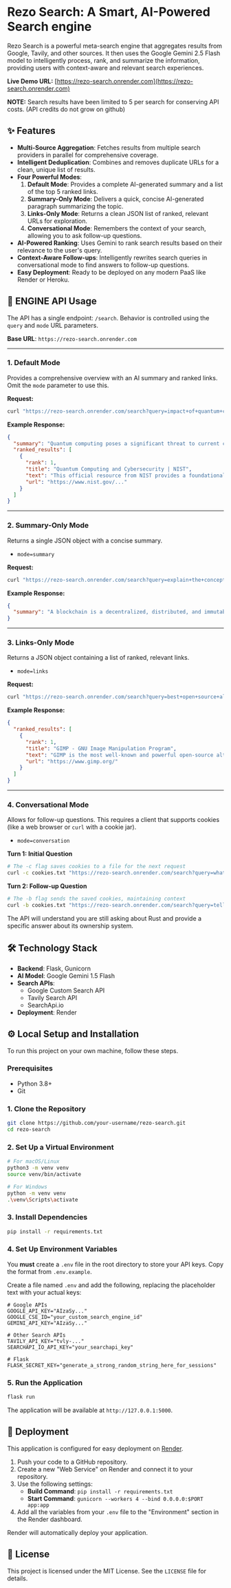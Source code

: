 # Rezo Search: A Smart, AI-Powered Search engine 

Rezo Search is a powerful meta-search engine that aggregates results from Google, Tavily, and other sources. It then uses the Google Gemini 2.5 Flash model to intelligently process, rank, and summarize the information, providing users with context-aware and relevant search experiences.

**Live Demo URL:** [https://rezo-search.onrender.com](https://rezo-search.onrender.com)

**NOTE:** Search results have been limited to 5 per search for conserving API costs. (API credits do not grow on github)

## ✨ Features

-   **Multi-Source Aggregation**: Fetches results from multiple search providers in parallel for comprehensive coverage.
-   **Intelligent Deduplication**: Combines and removes duplicate URLs for a clean, unique list of results.
-   **Four Powerful Modes**:
    1.  **Default Mode**: Provides a complete AI-generated summary and a list of the top 5 ranked links.
    2.  **Summary-Only Mode**: Delivers a quick, concise AI-generated paragraph summarizing the topic.
    3.  **Links-Only Mode**: Returns a clean JSON list of ranked, relevant URLs for exploration.
    4.  **Conversational Mode**: Remembers the context of your search, allowing you to ask follow-up questions.
-   **AI-Powered Ranking**: Uses Gemini to rank search results based on their relevance to the user's query.
-   **Context-Aware Follow-ups**: Intelligently rewrites search queries in conversational mode to find answers to follow-up questions.
-   **Easy Deployment**: Ready to be deployed on any modern PaaS like Render or Heroku.

## 🚀 ENGINE API Usage

The API has a single endpoint: `/search`. Behavior is controlled using the `query` and `mode` URL parameters.

**Base URL**: `https://rezo-search.onrender.com`

---

### 1. Default Mode

Provides a comprehensive overview with an AI summary and ranked links. Omit the `mode` parameter to use this.

**Request:**
```bash
curl "https://rezo-search.onrender.com/search?query=impact+of+quantum+computing+on+cybersecurity"
```

**Example Response:**
```json
{
  "summary": "Quantum computing poses a significant threat to current cybersecurity protocols...",
  "ranked_results": [
    {
      "rank": 1,
      "title": "Quantum Computing and Cybersecurity | NIST",
      "text": "This official resource from NIST provides a foundational overview of the risks...",
      "url": "https://www.nist.gov/..."
    }
  ]
}
```

---

### 2. Summary-Only Mode

Returns a single JSON object with a concise summary.

-   `mode=summary`

**Request:**
```bash
curl "https://rezo-search.onrender.com/search?query=explain+the+concept+of+blockchain&mode=summary"
```

**Example Response:**
```json
{
  "summary": "A blockchain is a decentralized, distributed, and immutable digital ledger..."
}
```

---

### 3. Links-Only Mode

Returns a JSON object containing a list of ranked, relevant links.

-   `mode=links`

**Request:**
```bash
curl "https://rezo-search.onrender.com/search?query=best+open+source+alternatives+to+photoshop&mode=links"
```

**Example Response:**
```json
{
  "ranked_results": [
    {
      "rank": 1,
      "title": "GIMP - GNU Image Manipulation Program",
      "text": "GIMP is the most well-known and powerful open-source alternative...",
      "url": "https://www.gimp.org/"
    }
  ]
}
```

---

### 4. Conversational Mode

Allows for follow-up questions. This requires a client that supports cookies (like a web browser or `curl` with a cookie jar).

-   `mode=conversation`

**Turn 1: Initial Question**
```bash
# The -c flag saves cookies to a file for the next request
curl -c cookies.txt "https://rezo-search.onrender.com/search?query=what+are+the+main+features+of+the+rust+programming+language&mode=conversation"
```

**Turn 2: Follow-up Question**
```bash
# The -b flag sends the saved cookies, maintaining context
curl -b cookies.txt "https://rezo-search.onrender.com/search?query=tell+me+more+about+its+ownership+model&mode=conversation"
```
The API will understand you are still asking about Rust and provide a specific answer about its ownership system.

## 🛠️ Technology Stack

-   **Backend**: Flask, Gunicorn
-   **AI Model**: Google Gemini 1.5 Flash
-   **Search APIs**:
    -   Google Custom Search API
    -   Tavily Search API
    -   SearchApi.io
-   **Deployment**: Render

## ⚙️ Local Setup and Installation

To run this project on your own machine, follow these steps.

### Prerequisites

-   Python 3.8+
-   Git

### 1. Clone the Repository

```bash
git clone https://github.com/your-username/rezo-search.git
cd rezo-search
```

### 2. Set Up a Virtual Environment

```bash
# For macOS/Linux
python3 -m venv venv
source venv/bin/activate

# For Windows
python -m venv venv
.\venv\Scripts\activate
```

### 3. Install Dependencies

```bash
pip install -r requirements.txt
```

### 4. Set Up Environment Variables

You **must** create a `.env` file in the root directory to store your API keys. Copy the format from `.env.example`.

Create a file named `.env` and add the following, replacing the placeholder text with your actual keys:

```
# Google APIs
GOOGLE_API_KEY="AIzaSy..."
GOOGLE_CSE_ID="your_custom_search_engine_id"
GEMINI_API_KEY="AIzaSy..."

# Other Search APIs
TAVILY_API_KEY="tvly-..."
SEARCHAPI_IO_API_KEY="your_searchapi_key"

# Flask
FLASK_SECRET_KEY="generate_a_strong_random_string_here_for_sessions"
```

### 5. Run the Application

```bash
flask run
```

The application will be available at `http://127.0.0.1:5000`.

## 🚀 Deployment

This application is configured for easy deployment on [Render](https://render.com/).

1.  Push your code to a GitHub repository.
2.  Create a new "Web Service" on Render and connect it to your repository.
3.  Use the following settings:
    -   **Build Command**: `pip install -r requirements.txt`
    -   **Start Command**: `gunicorn --workers 4 --bind 0.0.0.0:$PORT app:app`
4.  Add all the variables from your `.env` file to the "Environment" section in the Render dashboard.

Render will automatically deploy your application.

## 📄 License

This project is licensed under the MIT License. See the `LICENSE` file for details.
